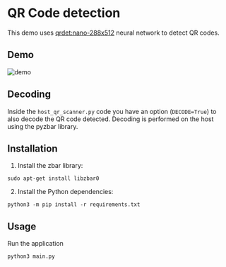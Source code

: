 # QR Code detection

This demo uses [qrdet:nano-288x512](https://hub.luxonis.com/ai/models/d1183a0f-e9a0-4fa2-8437-f2f5b0181739?view=page) neural network to detect QR codes.


## Demo

![demo](https://user-images.githubusercontent.com/18037362/173070218-5a069728-f365-4fa1-869f-ef871b90a7f7.gif)

## Decoding

Inside the `host_qr_scanner.py` code you have an option (`DECODE=True`) to also decode the QR code detected. Decoding is performed on the host using the pyzbar library.

## Installation
1. Install the zbar library:
```
sudo apt-get install libzbar0
```
2. Install the Python dependencies:
```
python3 -m pip install -r requirements.txt
```

## Usage

Run the application

```
python3 main.py
```
